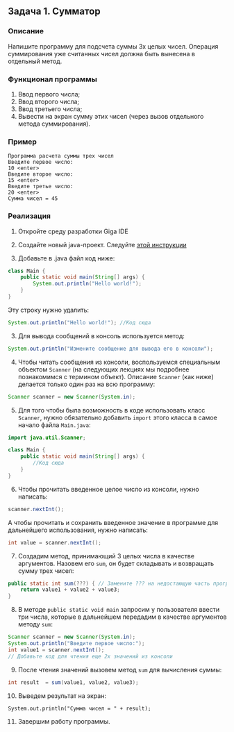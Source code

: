 ## Задача 1. Сумматор

### Описание
Напишите программу для подсчета суммы 3х целых чисел. Операция суммирования уже считанных чисел должна быть вынесена в отдельный метод.

### Функционал программы
1. Ввод первого числа;
2. Ввод второго числа;
3. Ввод третьего числа;
4. Вывести на экран сумму этих чисел (через вызов отдельного метода суммирования).

### Пример
```
Программа расчета суммы трех чисел
Введите первое число:
10 <enter>
Введите второе число:
15 <enter>
Введите третье число:
20 <enter>
Сумма чисел = 45
```

### Реализация
1. Откройте среду разработки Giga IDE

2. Создайте новый java-проект. Следуйте [этой инструкции](https://gitverse.ru/netology/Instructions/content/master/GigaIDE/installation.md)

3. Добавьте в .java файл код ниже:

```java
class Main {
    public static void main(String[] args) {
        System.out.println("Hello world!");
    }
}
``` 

Эту строку нужно удалить:

```java
System.out.println("Hello world!"); //Код сюда
```

3. Для вывода сообщений в консоль используется метод:

```java
System.out.println("Измените сообщение для вывода его в консоли");
```

4. Чтобы читать сообщения из консоли, воспользуемся специальным объектом `Scanner` (на следующих лекциях
мы подробнее познакомимся с термином объект). Описание `Scanner` (как ниже) делается только один раз на всю программу:

```java
Scanner scanner = new Scanner(System.in);
```

5. Для того чтобы была возможность в коде использовать класс `Scanner`, нужно обязательно добавить `import` этого класса 
в самое начало файла `Main.java`:

```java
import java.util.Scanner;

class Main {
    public static void main(String[] args) {
        //Код сюда
    }
}
 ```

6. Чтобы прочитать введенное целое число из консоли, нужно написать:

```java
scanner.nextInt();
```

А чтобы прочитать и сохранить введенное значение в программе для дальнейшего использования, нужно написать:

```java
int value = scanner.nextInt();
```

7. Создадим метод, принимающий 3 целых числа в качестве аргументов. Назовем его `sum`, он будет складывать и возвращать сумму трех чисел:

```java
public static int sum(???) { // Замените ??? на недостающую часть программы
    return value1 + value2 + value3;
}
```

8. В методе `public static void main` запросим у пользователя ввести три числа, которые в дальнейшем передадим в качестве аргументов методу `sum`:

```java
Scanner scanner = new Scanner(System.in);
System.out.println("Введите первое число:");
int value1 = scanner.nextInt();
// Добавьте код для чтения еще 2х значений из консоли
``` 

9. После чтения значений вызовем метод `sum` для вычисления суммы:

```java
int result  = sum(value1, value2, value3);
```

10. Выведем результат на экран:

```
System.out.println("Сумма чисел = " + result);
```

11. Завершим работу программы.
